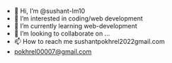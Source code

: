 - 👋 Hi, I’m @sushant-lm10
- 👀 I’m interested in coding/web development
- 🌱 I’m currently learning web-development
- 💞️ I’m looking to collaborate on ...
- 📫 How to reach me  sushantpokhrel2022gmail.com
- pokhrel00007@gmail.com

<!---
sushant-lm10/sushant-lm10 is a ✨ special ✨ repository because its `README.md` (this file) appears on your GitHub profile.
You can click the Preview link to take a look at your changes.
--->
